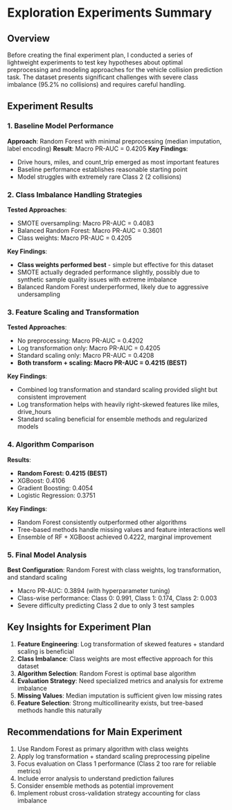 # Exploration Experiments Summary

## Overview
Before creating the final experiment plan, I conducted a series of lightweight experiments to test key hypotheses about optimal preprocessing and modeling approaches for the vehicle collision prediction task. The dataset presents significant challenges with severe class imbalance (95.2% no collisions) and requires careful handling.

## Experiment Results

### 1. Baseline Model Performance
**Approach**: Random Forest with minimal preprocessing (median imputation, label encoding)
**Result**: Macro PR-AUC = 0.4205
**Key Findings**: 
- Drive hours, miles, and count_trip emerged as most important features
- Baseline performance establishes reasonable starting point
- Model struggles with extremely rare Class 2 (2 collisions)

### 2. Class Imbalance Handling Strategies
**Tested Approaches**:
- SMOTE oversampling: Macro PR-AUC = 0.4083
- Balanced Random Forest: Macro PR-AUC = 0.3601  
- Class weights: Macro PR-AUC = 0.4205

**Key Findings**:
- **Class weights performed best** - simple but effective for this dataset
- SMOTE actually degraded performance slightly, possibly due to synthetic sample quality issues with extreme imbalance
- Balanced Random Forest underperformed, likely due to aggressive undersampling

### 3. Feature Scaling and Transformation
**Tested Approaches**:
- No preprocessing: Macro PR-AUC = 0.4202
- Log transformation only: Macro PR-AUC = 0.4205
- Standard scaling only: Macro PR-AUC = 0.4208
- **Both transform + scaling: Macro PR-AUC = 0.4215 (BEST)**

**Key Findings**:
- Combined log transformation and standard scaling provided slight but consistent improvement
- Log transformation helps with heavily right-skewed features like miles, drive_hours
- Standard scaling beneficial for ensemble methods and regularized models

### 4. Algorithm Comparison
**Results**:
- **Random Forest: 0.4215 (BEST)**
- XGBoost: 0.4106
- Gradient Boosting: 0.4054
- Logistic Regression: 0.3751

**Key Findings**:
- Random Forest consistently outperformed other algorithms
- Tree-based methods handle missing values and feature interactions well
- Ensemble of RF + XGBoost achieved 0.4222, marginal improvement

### 5. Final Model Analysis
**Best Configuration**: Random Forest with class weights, log transformation, and standard scaling
- Macro PR-AUC: 0.3894 (with hyperparameter tuning)
- Class-wise performance: Class 0: 0.991, Class 1: 0.174, Class 2: 0.003
- Severe difficulty predicting Class 2 due to only 3 test samples

## Key Insights for Experiment Plan

1. **Feature Engineering**: Log transformation of skewed features + standard scaling is beneficial
2. **Class Imbalance**: Class weights are most effective approach for this dataset
3. **Algorithm Selection**: Random Forest is optimal base algorithm
4. **Evaluation Strategy**: Need specialized metrics and analysis for extreme imbalance
5. **Missing Values**: Median imputation is sufficient given low missing rates
6. **Feature Selection**: Strong multicollinearity exists, but tree-based methods handle this naturally

## Recommendations for Main Experiment

1. Use Random Forest as primary algorithm with class weights
2. Apply log transformation + standard scaling preprocessing pipeline
3. Focus evaluation on Class 1 performance (Class 2 too rare for reliable metrics)
4. Include error analysis to understand prediction failures
5. Consider ensemble methods as potential improvement
6. Implement robust cross-validation strategy accounting for class imbalance